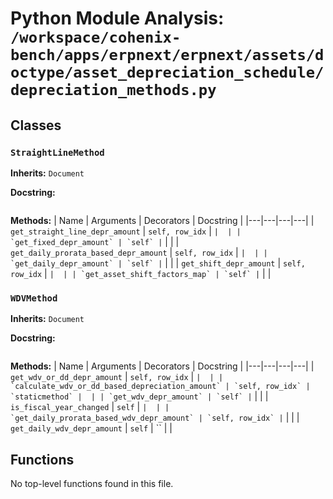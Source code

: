 # Python Module Analysis: `/workspace/cohenix-bench/apps/erpnext/erpnext/assets/doctype/asset_depreciation_schedule/depreciation_methods.py`

## Classes

### `StraightLineMethod`
**Inherits:** `Document`


**Docstring:**
```

```

**Methods:**
| Name | Arguments | Decorators | Docstring |
|---|---|---|---|
| `get_straight_line_depr_amount` | `self, row_idx` | `` |  |
| `get_fixed_depr_amount` | `self` | `` |  |
| `get_daily_prorata_based_depr_amount` | `self, row_idx` | `` |  |
| `get_daily_depr_amount` | `self` | `` |  |
| `get_shift_depr_amount` | `self, row_idx` | `` |  |
| `get_asset_shift_factors_map` | `self` | `` |  |


### `WDVMethod`
**Inherits:** `Document`


**Docstring:**
```

```

**Methods:**
| Name | Arguments | Decorators | Docstring |
|---|---|---|---|
| `get_wdv_or_dd_depr_amount` | `self, row_idx` | `` |  |
| `calculate_wdv_or_dd_based_depreciation_amount` | `self, row_idx` | `staticmethod` |  |
| `get_wdv_depr_amount` | `self` | `` |  |
| `is_fiscal_year_changed` | `self` | `` |  |
| `get_daily_prorata_based_wdv_depr_amount` | `self, row_idx` | `` |  |
| `get_daily_wdv_depr_amount` | `self` | `` |  |





## Functions

No top-level functions found in this file.
